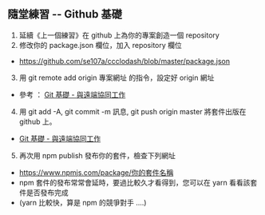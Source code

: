 ## 隨堂練習 -- Github 基礎

1. 延續《上一個練習》在 github 上為你的專案創造一個 repository
2. 修改你的 package.json 欄位，加入 repository 欄位
  * https://github.com/se107a/ccclodash/blob/master/package.json
3. 用 git remote add origin 專案網址 的指令，設定好 origin 網址
  * 參考 ： [Git 基礎 - 與遠端協同工作](https://git-scm.com/book/zh-tw/v1/Git-%E5%9F%BA%E7%A4%8E-%E8%88%87%E9%81%A0%E7%AB%AF%E5%8D%94%E5%90%8C%E5%B7%A5%E4%BD%9C)
4. 用 git add -A, git commit -m 訊息, git push origin master 將套件出版在 github 上。
  *  [Git 基礎 - 與遠端協同工作](https://git-scm.com/book/zh-tw/v1/Git-%E5%9F%BA%E7%A4%8E-%E8%88%87%E9%81%A0%E7%AB%AF%E5%8D%94%E5%90%8C%E5%B7%A5%E4%BD%9C)
5. 再次用 npm publish 發布你的套件，檢查下列網址
  * https://www.npmjs.com/package/你的套件名稱
  * npm 套件的發布常常會延時，要過比較久才看得到，您可以在 yarn 看看該套件是否發布完成
  * (yarn 比較快，算是 npm 的競爭對手 ....)

